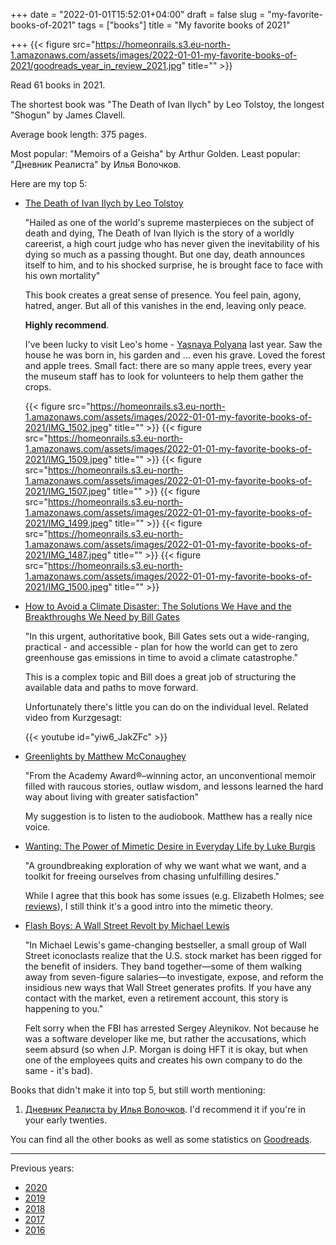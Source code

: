 +++
date = "2022-01-01T15:52:01+04:00"
draft = false
slug = "my-favorite-books-of-2021"
tags = ["books"]
title = "My favorite books of 2021"

+++
{{< figure src="https://homeonrails.s3.eu-north-1.amazonaws.com/assets/images/2022-01-01-my-favorite-books-of-2021/goodreads_year_in_review_2021.jpg" title="" >}}

Read 61 books in 2021.

The shortest book was "The Death of Ivan Ilych" by Leo
Tolstoy, the longest "Shogun" by James Clavell.

Average book length: 375 pages.

Most popular: "Memoirs of a Geisha" by Arthur Golden. Least popular: "Дневник
Реалиста" by Илья Волочков.

<!--more-->

Here are my top 5:

- [The Death of Ivan Ilych by Leo Tolstoy](https://www.goodreads.com/book/show/18386.The_Death_of_Ivan_Ilych)

  "Hailed as one of the world's supreme masterpieces on the subject of death
  and dying, The Death of Ivan Ilyich is the story of a worldly careerist, a
  high court judge who has never given the inevitability of his dying so much
  as a passing thought. But one day, death announces itself to him, and to his
  shocked surprise, he is brought face to face with his own mortality"

  This book creates a great sense of presence. You feel pain, agony, hatred,
  anger. But all of this vanishes in the end, leaving only peace.

  **Highly recommend**.

  I've been lucky to visit Leo's home - [Yasnaya
  Polyana](https://en.wikipedia.org/wiki/Yasnaya_Polyana) last year. Saw the
  house he was born in, his garden and ... even his grave. Loved the forest and
  apple trees. Small fact: there are so many apple trees, every year the museum
  staff has to look for volunteers to help them gather the crops.

  {{< figure src="https://homeonrails.s3.eu-north-1.amazonaws.com/assets/images/2022-01-01-my-favorite-books-of-2021/IMG_1502.jpeg" title="" >}}
  {{< figure src="https://homeonrails.s3.eu-north-1.amazonaws.com/assets/images/2022-01-01-my-favorite-books-of-2021/IMG_1509.jpeg" title="" >}}
  {{< figure src="https://homeonrails.s3.eu-north-1.amazonaws.com/assets/images/2022-01-01-my-favorite-books-of-2021/IMG_1507.jpeg" title="" >}}
  {{< figure src="https://homeonrails.s3.eu-north-1.amazonaws.com/assets/images/2022-01-01-my-favorite-books-of-2021/IMG_1499.jpeg" title="" >}}
  {{< figure src="https://homeonrails.s3.eu-north-1.amazonaws.com/assets/images/2022-01-01-my-favorite-books-of-2021/IMG_1487.jpeg" title="" >}}
  {{< figure src="https://homeonrails.s3.eu-north-1.amazonaws.com/assets/images/2022-01-01-my-favorite-books-of-2021/IMG_1500.jpeg" title="" >}}

- [How to Avoid a Climate Disaster: The Solutions We Have and the Breakthroughs We Need by Bill Gates](https://www.goodreads.com/book/show/52275335-how-to-avoid-a-climate-disaster)

  "In this urgent, authoritative book, Bill Gates sets out a wide-ranging,
  practical - and accessible - plan for how the world can get to zero
  greenhouse gas emissions in time to avoid a climate catastrophe."

  This is a complex topic and Bill does a great job of structuring the
  available data and paths to move forward.

  Unfortunately there's little you can do on the individual level. Related
  video from Kurzgesagt:

  {{< youtube id="yiw6_JakZFc" >}}

- [Greenlights by Matthew McConaughey](https://www.goodreads.com/book/show/52838315-greenlights)

  "From the Academy Award®–winning actor, an unconventional memoir filled with
  raucous stories, outlaw wisdom, and lessons learned the hard way about living
  with greater satisfaction"

  My suggestion is to listen to the audiobook. Matthew has a really nice voice.

- [Wanting: The Power of Mimetic Desire in Everyday Life by Luke Burgis](https://www.goodreads.com/book/show/54860444-wanting)

  "A groundbreaking exploration of why we want what we want, and a toolkit for
  freeing ourselves from chasing unfulfilling desires."

  While I agree that this book has some issues (e.g. Elizabeth Holmes; see
  [reviews](https://www.goodreads.com/review/show/4124344757?book_show_action=true)),
  I still think it's a good intro into the mimetic theory.

- [Flash Boys: A Wall Street Revolt by Michael Lewis](https://www.goodreads.com/book/show/24724602-flash-boys)

  "In Michael Lewis's game-changing bestseller, a small group of Wall Street
  iconoclasts realize that the U.S. stock market has been rigged for the
  benefit of insiders. They band together—some of them walking away from
  seven-figure salaries—to investigate, expose, and reform the insidious new
  ways that Wall Street generates profits. If you have any contact with the
  market, even a retirement account, this story is happening to you."

  Felt sorry when the FBI has arrested Sergey Aleynikov. Not because he was a
  software developer like me, but rather the accusations, which seem absurd (so
  when J.P. Morgan is doing HFT it is okay, but when one of the employees quits
  and creates his own company to do the same - it's bad).

Books that didn't make it into top 5, but still worth mentioning:

1. [Дневник Реалиста by Илья
   Волочков](https://www.goodreads.com/book/show/57486598). I'd recommend it if
   you're in your early twenties.

You can find all the other books as well as some statistics on
[Goodreads](https://www.goodreads.com/user/year_in_books/2021/24729949).

---

Previous years:

- [2020](/2021/09/my-favorite-books-of-2020/)
- [2019](/2019/12/my-favorite-books-of-2019/)
- [2018](/2019/01/my-favorite-books-of-2018/)
- [2017](/2017/12/my-favorite-books-of-2017)
- [2016](/2017/01/best-books-of-2016/)
